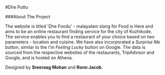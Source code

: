 #Dhe Puttu

###About The Project

The website is titled 'Dhe Foodu' - malayalam slang for Food is Here and aims to be an
online restaurant finding service for the city of Kozhikode. The service enables you to 
find a restaurant of your choice based on two parameters - location and cuisine. We have
also incorporated a *Surprise Me* button, similar to the *I'm Feeling Lucky* button on Google. 
The data is sourced from the respective websites of the restaurants, TripAdvisor and Google, 
and is hosted on Athena.

Designed by **Sreeraag Mohan** and **Ronn Jacob**.
